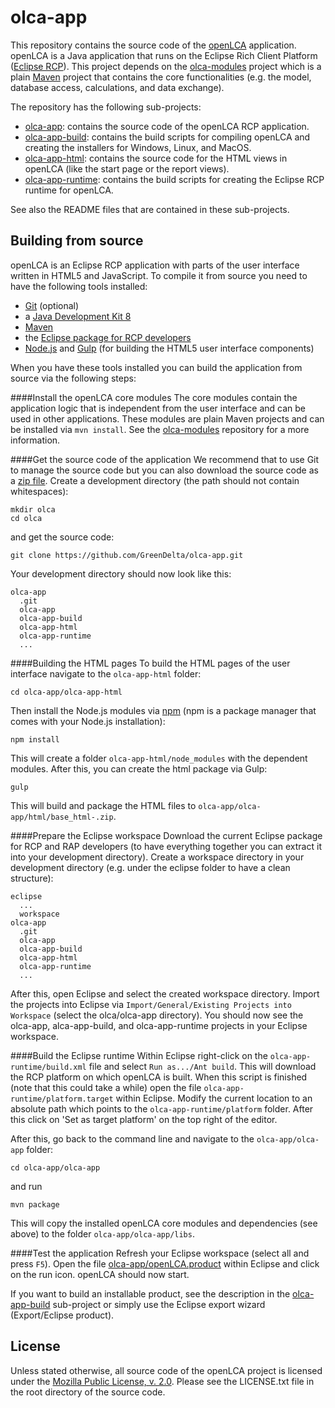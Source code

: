 olca-app
========
This repository contains the source code of the [openLCA](http://openlca.org) 
application. openLCA is a Java application that runs on the Eclipse Rich Client
Platform ([Eclipse RCP](http://wiki.eclipse.org/index.php/Rich_Client_Platform)). This project depends on the [olca-modules](https://github.com/GreenDelta/olca-modules) project which is a plain [Maven](http://maven.apache.org/) project that contains the core functionalities (e.g. the model, database access, calculations, and data exchange). 

The repository has the following sub-projects:

* [olca-app](./olca-app): contains the source code of the openLCA RCP application.
* [olca-app-build](./olca-app-build): contains the build scripts for compiling
openLCA and creating the installers for Windows, Linux, and MacOS.
* [olca-app-html](./olca-app-html): contains the source code for the HTML views in openLCA (like the start page or the report views).
* [olca-app-runtime](./olca-app-runtime): contains the build scripts for creating the Eclipse RCP runtime for openLCA.

See also the README files that are contained in these sub-projects.

Building from source
--------------------
openLCA is an Eclipse RCP application with parts of the user interface written in HTML5 and JavaScript. To compile it from source you need to have the following tools installed:

* [Git](https://git-scm.com/) (optional)
* a [Java Development Kit 8](http://www.oracle.com/technetwork/java/javase/downloads/jdk8-downloads-2133151.html)
* [Maven](http://maven.apache.org/)
* the [Eclipse package for RCP developers](https://www.eclipse.org/downloads/)
* [Node.js](https://nodejs.org/) and [Gulp](http://gulpjs.com/) (for building the HTML5 user interface components)

When you have these tools installed you can build the application from source via the following steps:

####Install the openLCA core modules
The core modules contain the application logic that is independent from the user interface and can be used in other applications. These modules are plain Maven projects and can be installed via `mvn install`. See the [olca-modules](https://github.com/GreenDelta/olca-modules) repository for a more information.

####Get the source code of the application
We recommend that to use Git to manage the source code but you can also download the source code as a [zip file](https://github.com/GreenDelta/olca-app/archive/master.zip). Create a development directory (the path should not contain whitespaces):

    mkdir olca
    cd olca

and get the source code:

    git clone https://github.com/GreenDelta/olca-app.git

Your development directory should now look like this:

    olca-app
      .git
      olca-app
      olca-app-build
      olca-app-html
      olca-app-runtime
      ...

####Building the HTML pages
To build the HTML pages of the user interface navigate to the `olca-app-html` folder:

    cd olca-app/olca-app-html

Then install the Node.js modules via [npm](https://www.npmjs.com/) (npm is a package manager that comes with your Node.js installation):

    npm install

This will create a folder `olca-app-html/node_modules` with the dependent modules. After this, you can create the html package via Gulp:

    gulp

This will build and package the HTML files to `olca-app/olca-app/html/base_html-.zip`.

####Prepare the Eclipse workspace
Download the current Eclipse package for RCP and RAP developers (to have everything together you can extract it into your development directory). Create a workspace directory in your development directory (e.g. under the eclipse folder to have a clean structure):

    eclipse
      ...
      workspace
    olca-app
      .git
      olca-app
      olca-app-build
      olca-app-html
      olca-app-runtime
      ...

After this, open Eclipse and select the created workspace directory. Import the projects into Eclipse via `Import/General/Existing Projects into Workspace`
(select the olca/olca-app directory). You should now see the olca-app, alca-app-build, and olca-app-runtime projects in your Eclipse workspace.

####Build the Eclipse runtime
Within Eclipse right-click on the `olca-app-runtime/build.xml` file and select `Run as.../Ant build`. This will download the RCP platform on which openLCA is built. When this script is finished (note that this could take a while) open the file `olca-app-runtime/platform.target` within Eclipse. Modify the current location to an absolute path which points to the `olca-app-runtime/platform` folder. After this click on 'Set as target platform' on the top right of the editor.

After this, go back to the command line and navigate to the `olca-app/olca-app` folder:

    cd olca-app/olca-app

and run 

    mvn package

This will copy the installed openLCA core modules and dependencies (see above) to the folder `olca-app/olca-app/libs`.

####Test the application
Refresh your Eclipse workspace (select all and press `F5`). Open the file [olca-app/openLCA.product](./olca-app/openLCA.product) within  Eclipse and click on the run icon. openLCA should now start.

If you want to build an installable product, see the description in the 
[olca-app-build](./olca-app-build) sub-project or simply use the Eclipse export
wizard (Export/Eclipse product).     


License
-------
Unless stated otherwise, all source code of the openLCA project is licensed under the [Mozilla Public License, v. 2.0](http://mozilla.org/MPL/2.0/). Please see the LICENSE.txt file in the root directory of the source code.

